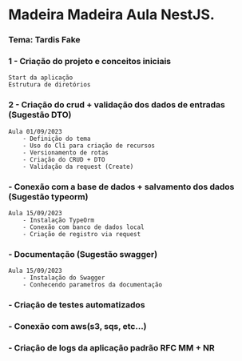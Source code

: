 # Madeira Madeira Aula NestJS.

### Tema: Tardis Fake

### 1 - Criação do projeto e conceitos iniciais
    Start da aplicação
    Estrutura de diretórios

### 2 - Criação do crud + validação dos dados de entradas (Sugestão DTO)
    Aula 01/09/2023
        - Definição do tema
        - Uso do Cli para criação de recursos
        - Versionamento de rotas
        - Criação do CRUD + DTO
        - Validação da request (Create)

### - Conexão com a base de dados + salvamento dos dados (Sugestão typeorm)
    Aula 15/09/2023
        - Instalação TypeOrm
        - Conexão com banco de dados local
        - Criação de registro via request

### - Documentação (Sugestão swagger)
    Aula 15/09/2023
        - Instalação do Swagger
        - Conhecendo parametros da documentação

### - Criação de testes automatizados

### - Conexão com aws(s3, sqs, etc...)

### - Criação de logs da aplicação padrão RFC MM + NR
